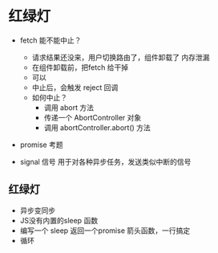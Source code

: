 # 红绿灯

- fetch 能不能中止？
    - 请求结果还没来，用户切换路由了，组件卸载了 内存泄漏 
    - 在组件卸载前，把fetch 给干掉
    - 可以
    - 中止后，会触发 reject 回调
    - 如何中止？
        - 调用 abort 方法
        - 传递一个 AbortController 对象
        - 调用 abortController.abort() 方法


- promise 考题


- signal
    信号 
    用于对各种异步任务，发送类似中断的信号

## 红绿灯
- 异步变同步 
- JS没有内置的sleep 函数
- 编写一个 sleep 返回一个promise 
    箭头函数，一行搞定 
- 循环 